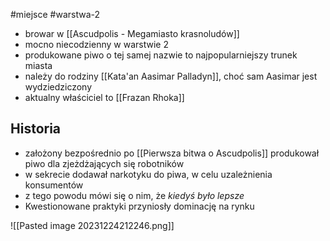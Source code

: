#miejsce #warstwa-2
* browar w [[Ascudpolis - Megamiasto krasnoludów]]
* mocno niecodzienny w warstwie 2
* produkowane piwo o tej samej nazwie to najpopularniejszy trunek miasta
* należy do rodziny [[Kata'an Aasimar Palladyn]], choć sam Aasimar jest wydziedziczony
* aktualny właściciel to [[Frazan Rhoka]]

## Historia
* założony bezpośrednio po [[Pierwsza bitwa o Ascudpolis]] produkował piwo dla zjeżdżających się robotników
* w sekrecie dodawał narkotyku do piwa, w celu uzależnienia konsumentów
* z tego powodu mówi się o nim, że *kiedyś było lepsze* 
* Kwestionowane praktyki przyniosły dominację na rynku

![[Pasted image 20231224212246.png]]